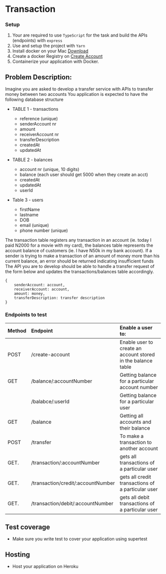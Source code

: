 # Transaction
### Setup
1. Your are required to use `TypeScript` for the task and build the APIs (endpoints) with `express`
2. Use and setup the project with `Yarn`
3. Install docker on your Mac <a href="https://desktop.docker.com/mac/stable/Docker.dmg">Download</a>
4. Create a docker Registry on <a href="https://hub.docker.com/signup">Create Account</a>
5. Containerize your application with Docker.
## Problem Description:
Imagine you are asked to develop a transfer service with APIs to transfer money between two accounts
You application is expected to have the following database structure
- TABLE 1 - transactions  
    - reference (unique)
    - senderAccount nr
    - amount
    - receiverAccount nr
    - transferDescription
    - createdAt
    - updatedAt
    
- TABLE 2 - balances 
    - account nr (unique, 10 digits)
    - balance (each user should get 5000 when they create an acct)
    - createdAt
    - updatedAt
    - userId

- Table 3 - users
    - firstName
    - lastname
    - DOB
    - email (unique)
    - phone number (unique)
    
The transaction table registers any transaction in an account (ie. today I paid N2000 for a movie with my card), the balances table represents the account balance of customers (ie. I have N50k in my bank account). If a sender is trying to make a transaction of an amount of money more than his current balance, an error should be returned indicating insufficient funds
The API you are to develop should be able to handle a transfer request of the form below and updates the transactions/balances table accordingly.
```
{
    senderAccount: account,
    receiverAccount: account,
    amount: money,
    transferDescription: transfer description
}
```


### Endpoints to test
| Method       | Endpoint     | Enable a user to:    |
| :------------- | :---------- | :----------- |
| POST | /create-account  | Enable user to create an account stored in the balance table    |
| GET   | /balance/:accountNumber | Getting balance for a particular account number |
|       | /balabce/:userId | Getting balance for a particular user
| GET   | /balance | Getting all accounts and their balance |
| POST   | /transfer | To make a transaction to another account |
| GET.   | /transaction/:accountNumber | gets all transactions of a particular user
| GET.   | /transaction/credit/:accountNumber | gets all credit transactions of a particular user
| GET.   | /transaction/debit/:accountNumber | gets all debit transactions of a particular user
## Test coverage
- Make sure you write test to cover your application using supertest
## Hosting
- Host your application on Heroku
